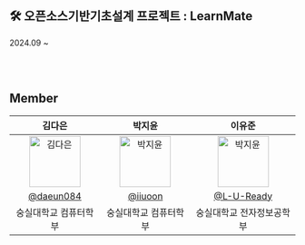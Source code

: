 ## 🛠️ 오픈소스기반기초설계 프로젝트 : LearnMate

2024.09 ~

<br><br>

## Member
|      김다은       |       박지윤       |     이유준    |                                                                                                
| :-------------: | :---------------: | :------------: | 
|   <img src="https://avatars.githubusercontent.com/u/122000839?v=4" width=90px alt="김다은"/>       |   <img src="https://avatars.githubusercontent.com/iiuoon?v=4" width=90px alt="박지윤"/> |  <img src="https://avatars.githubusercontent.com/L-U-Ready?v=4" width=90px alt="박지윤"/>                      |
|   [@daeun084](https://github.com/daeun084)   |    [@iiuoon](https://github.com/iiuoon)  | [@L-U-Ready](https://github.com/L-U-Ready) |
| 숭실대학교 컴퓨터학부 | 숭실대학교 컴퓨터학부 | 숭실대학교 전자정보공학부 |
